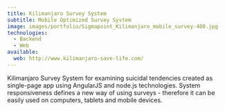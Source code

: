 ```yaml
---
title: Kilimanjaro Survey System
subtitle: Mobile Optimized Survey System
image: images/portfolio/Sigmapoint_Kilimanjaro_mobile_survey-480.jpg
technologies:
  - Backend
  - Web
available:
  web: http://www.kilimanjaro-save-life.com/
---
```


Kilimanjaro Survey System for examining suicidal tendencies created
as single-page app using AngularJS and node.js technologies.
System responsiveness defines a new way of using surveys - therefore it can
be easily used on computers, tablets and mobile devices.
